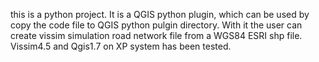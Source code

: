 this is a python project. It is a QGIS python plugin, which can be used by copy the code file to QGIS python pulgin directory. With it the user can create vissim simulation road network file from a WGS84 ESRI shp file. Vissim4.5 and Qgis1.7 on XP system has been tested.